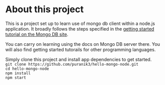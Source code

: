 # About this project
This is a project set up to learn use of mongo db client within a node.js application. It broadly follows the steps specified in the [getting started tutorial on the Mongo DB site](http://mongodb.github.io/node-mongodb-native/2.2/quick-start/).

You can carry on learning using the docs on Mongo DB server there. You will also find getting started tutorails for other programming languages. 

Simply clone this project and install app dependencies to get started.  
```git clone https://github.com/puranik3/hello-mongo-node.git```  
```cd hello-mongo-node```  
```npm install```  
```npm start```  

